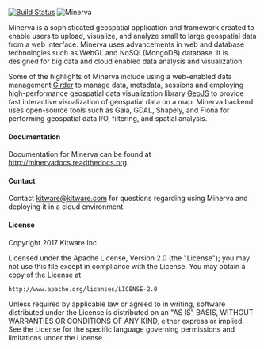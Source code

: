 [![Build Status](https://travis-ci.org/Kitware/minerva.png?branch=master)](https://travis-ci.org/Kitware/minerva)
![Minerva](http://kitware.github.io/minerva/media/minerva.png)

Minerva is a sophisticated geospatial application and framework created to enable users to upload, visualize, and analyze small to large geospatial data from a web interface. Minerva uses advancements in web and database technologies such as WebGL and  NoSQL(MongoDB) database. It is designed for big data and cloud enabled data analysis and visualization.

Some of the highlights of Minerva include using a web-enabled data management [Girder](http://www.github.com/Girder/girder) to manage data, metadata, sessions and employing high-performance geospatial data visualization library [GeoJS](http://www.github.com/OpenGeoscience/geojs)
to provide fast interactive visualization of geospatial data on a map. Minerva backend uses open-source tools such as Gaia, GDAL, Shapely, and Fiona for performing geospatial data I/O, filtering, and spatial analysis.

#### Documentation
Documentation for Minerva can be found at http://minervadocs.readthedocs.org.


#### Contact
Contact kitware@kitware.com for questions regarding using Minerva and deploying it in
a cloud environment.


#### License
Copyright 2017 Kitware Inc.

Licensed under the Apache License, Version 2.0 (the "License"); you may not use this file except in compliance with the License. You may obtain a copy of the License at

    http://www.apache.org/licenses/LICENSE-2.0

Unless required by applicable law or agreed to in writing, software distributed under the License is distributed on an "AS IS" BASIS, WITHOUT WARRANTIES OR CONDITIONS OF ANY KIND, either express or implied. See the License for the specific language governing permissions and limitations under the License.

